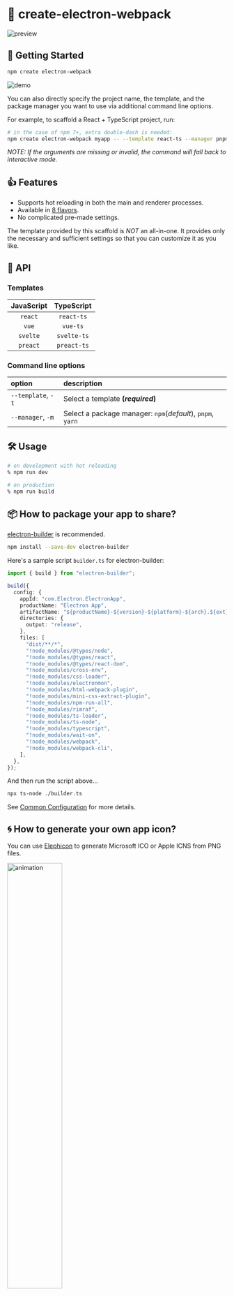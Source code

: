 # :flight_departure: create-electron-webpack

![preview](https://user-images.githubusercontent.com/52094761/222939566-6ae19d68-fa78-42ee-8a10-590c44fef71b.svg)

## :rocket: Getting Started

```sh
npm create electron-webpack
```

![demo](https://user-images.githubusercontent.com/52094761/221401771-fe160bb3-b3ed-4a23-b162-c5e6c0451ae4.gif)

You can also directly specify the project name, the template, and the package manager you want to use via additional command line options.

For example, to scaffold a React + TypeScript project, run:

```sh
# in the case of npm 7+, extra double-dash is needed:
npm create electron-webpack myapp -- --template react-ts --manager pnpm
```

_NOTE: If the arguments are missing or invalid, the command will fall back to interactive mode._

## :thumbsup: Features

- Supports hot reloading in both the main and renderer processes.
- Available in [8 flavors](https://github.com/sprout2000/create-electron-webpack#templates).
- No complicated pre-made settings.

The template provided by this scaffold is _NOT_ an all-in-one. It provides only the necessary and sufficient settings so that you can customize it as you like.

## :green_book: API

### Templates

| JavaScript | TypeScript  |
| :--------: | :---------: |
|  `react`   | `react-ts`  |
|   `vue`    |  `vue-ts`   |
|  `svelte`  | `svelte-ts` |
|  `preact`  | `preact-ts` |

### Command line options

| option             | description                                                |
| :----------------- | :--------------------------------------------------------- |
| `--template`, `-t` | Select a template **(_required_)**                         |
| `--manager`, `-m`  | Select a package manager: `npm`(_default_), `pnpm`, `yarn` |

## :hammer_and_wrench: Usage

```sh
# on development with hot reloading
% npm run dev

# on production
% npm run build
```

## :package: How to package your app to share?

[electron-builder](https://www.electron.build/) is recommended.

```sh
npm install --save-dev electron-builder
```

Here's a sample script `builder.ts` for electron-builder:

```typescript
import { build } from "electron-builder";

build({
  config: {
    appId: "com.Electron.ElectronApp",
    productName: "Electron App",
    artifactName: "${productName}-${version}-${platform}-${arch}.${ext}",
    directories: {
      output: "release",
    },
    files: [
      "dist/**/*",
      "!node_modules/@types/node",
      "!node_modules/@types/react",
      "!node_modules/@types/react-dom",
      "!node_modules/cross-env",
      "!node_modules/css-loader",
      "!node_modules/electronmon",
      "!node_modules/html-webpack-plugin",
      "!node_modules/mini-css-extract-plugin",
      "!node_modules/npm-run-all",
      "!node_modules/rimraf",
      "!node_modules/ts-loader",
      "!node_modules/ts-node",
      "!node_modules/typescript",
      "!node_modules/wait-on",
      "!node_modules/webpack",
      "!node_modules/webpack-cli",
    ],
  },
});
```

And then run the script above...

```sh
npx ts-node ./builder.ts
```

See [Common Configuration](https://www.electron.build/configuration/configuration) for more details.

## :cyclone: How to generate your own app icon?

You can use [Elephicon](https://github.com/sprout2000/elephicon#readme) to generate Microsoft ICO or Apple ICNS from PNG files.

<img width="50%" alt="animation" src="https://user-images.githubusercontent.com/52094761/144979888-d796c672-ee0a-44cc-bfa2-abce6513d192.gif" />

And then, specify the path to the icon file to `conifig.platform.icon` in your `builder.(j|t)s`.

```js
require("electron-builder").build({
  config: {
    win: {
      icon: "assets/icon.ico",
    },
    mac: {
      icon: "assets/icon.icns",
    },
  },
});
```

## :art: How to use sass (`.scss`) in your project?

You will need to add [sass](https://www.npmjs.com/package/sass) and [sass-loader](https://www.npmjs.com/package/sass-loader):

```sh
npm install --save-dev sass sass-loader
```

And then, update your `webpack.config.(j|t)s`:

```javascript
  module: {
    rules: [
      {
        test: /\.s?css$/,
        use: [MiniCssExtractPlugin.loader, "css-loader", "sass-loader"],
      },
    ],
  },
```

## :copyright: Copyright

Copyright (c) 2022 sprout2000
